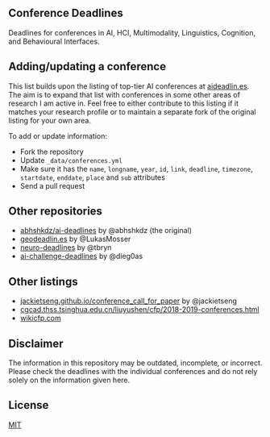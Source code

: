 ## Conference Deadlines

Deadlines for conferences in AI, HCI, Multimodality, Linguistics, Cognition, and Behavioural Interfaces.

## Adding/updating a conference

This list builds upon the listing of top-tier AI conferences at [aideadlin.es][2]. The aim is to expand that list with conferences in some other areas of research I am active in. Feel free to either contribute to this listing if it matches your research profile or to maintain a separate fork of the original listing for your own area.

To add or update information:
- Fork the repository
- Update `_data/conferences.yml`
- Make sure it has the `name`, `longname`, `year`, `id`, `link`, `deadline`, `timezone`, `startdate`, `enddate`, `place` and `sub` attributes
- Send a pull request

## Other repositories

- [abhshkdz/ai-deadlines][6] by @abhshkdz (the original) 
- [geodeadlin.es][3] by @LukasMosser
- [neuro-deadlines][4] by @tbryn
- [ai-challenge-deadlines][5] by @dieg0as

## Other listings
- [jackietseng.github.io/conference_call_for_paper][7] by @jackietseng
- [cgcad.thss.tsinghua.edu.cn/liuyushen/cfp/2018-2019-conferences.html][8]
- [wikicfp.com][9]

## Disclaimer

The information in this repository may be outdated, incomplete, or incorrect. Please check the deadlines with the individual conferences and do not rely solely on the information given here.

## License

[MIT][1]

[1]: https://abhshkdz.mit-license.org/
[2]: http://aideadlin.es/
[3]: http://geodeadlin.es/
[4]: https://github.com/tbryn/neuro-deadlines
[5]: https://github.com/dieg0as/ai-challenge-deadlines
[6]: https://github.com/abhshkdz/ai-deadlines
[7]: https://jackietseng.github.io/conference_call_for_paper/
[8]: http://cgcad.thss.tsinghua.edu.cn/liuyushen/cfp/2018-2019-conferences.html
[9]: http://wikicfp.com/

